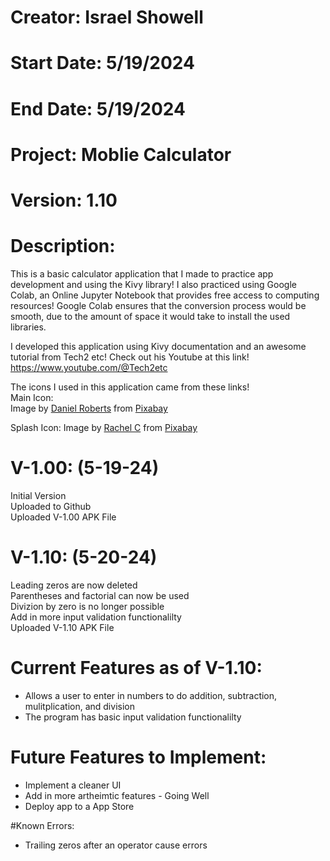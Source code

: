 # Creator: Israel Showell
# Start Date: 5/19/2024
# End Date: 5/19/2024
# Project: Moblie Calculator
# Version: 1.10

# Description:
This is a basic calculator application that I made to practice app development and using the Kivy library!
I also practiced using Google Colab, an Online Jupyter Notebook that provides free access to computing resources!
Google Colab ensures that the conversion process would be smooth, due to the amount of space it would take to install the used libraries.

I developed this application using Kivy documentation and an awesome tutorial from Tech2 etc!
Check out his Youtube at this link!
https://www.youtube.com/@Tech2etc

The icons I used in this application came from these links! <br>
Main Icon: <br>
Image by <a href="https://pixabay.com/users/blendertimer-9538909/?utm_source=link-attribution&utm_medium=referral&utm_campaign=image&utm_content=7832583">Daniel Roberts</a> from <a href="https://pixabay.com//?utm_source=link-attribution&utm_medium=referral&utm_campaign=image&utm_content=7832583">Pixabay</a>

Splash Icon:
Image by <a href="https://pixabay.com/users/caffeinesystem-1979991/?utm_source=link-attribution&utm_medium=referral&utm_campaign=image&utm_content=1555910">Rachel C</a> from <a href="https://pixabay.com//?utm_source=link-attribution&utm_medium=referral&utm_campaign=image&utm_content=1555910">Pixabay</a>


# V-1.00: (5-19-24)
Initial Version <br>
Uploaded to Github <br>
Uploaded V-1.00 APK File <br>

# V-1.10: (5-20-24)
Leading zeros are now deleted <br>
Parentheses and factorial can now be used <br>
Divizion by zero is no longer possible <br>
Add in more input validation functionalilty <br>
Uploaded V-1.10 APK File <br>


# Current Features as of V-1.10:
- Allows a user to enter in numbers to do addition, subtraction, mulitplication, and division
- The program has basic input validation functionalilty 


# Future Features to Implement:
- Implement a cleaner UI
- Add in more artheimtic features - Going Well
- Deploy app to a App Store

#Known Errors:
- Trailing zeros after an operator cause errors
